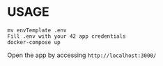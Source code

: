# USAGE

```shell
mv envTemplate .env
Fill .env with your 42 app credentials
docker-compose up
```
Open the app by accessing ```http://localhost:3000/```
